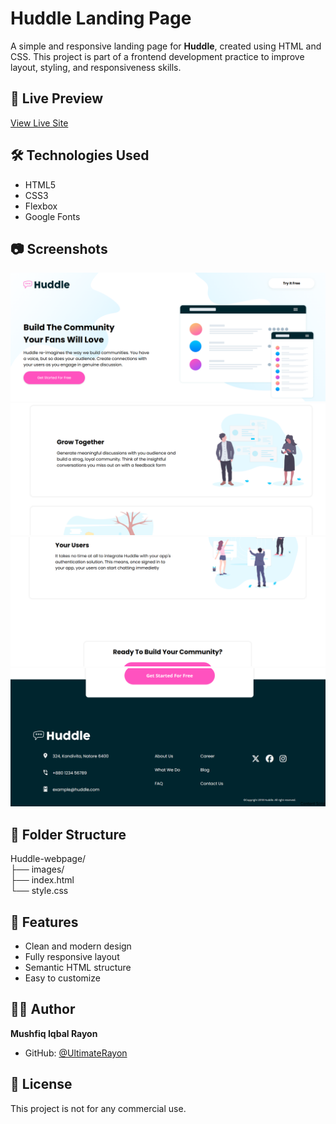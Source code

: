 # Huddle Landing Page

A simple and responsive landing page for **Huddle**, created using HTML and CSS. This project is part of a frontend development practice to improve layout, styling, and responsiveness skills.

## 🚀 Live Preview

[View Live Site](https://huddle-webpage-hwfk.vercel.app/)

## 🛠️ Technologies Used

- HTML5  
- CSS3  
- Flexbox  
- Google Fonts

## 📷 Screenshots

![Screenshot of Huddle Landing Page](./Screenshot%201.png)<!-- Replace with your actual image path if added -->
![Screenshot of Huddle Landing Page](./Screenshot%202.png)
![Screenshot of Huddle Landing Page](./Screenshot%203.png)
![Screenshot of Huddle Landing Page](./Screenshot%204.png)

## 📁 Folder Structure

Huddle-webpage/  
├── images/  
├── index.html  
└── style.css  

## 🎯 Features

- Clean and modern design  
- Fully responsive layout  
- Semantic HTML structure  
- Easy to customize

## 🧑‍💻 Author

**Mushfiq Iqbal Rayon**  
- GitHub: [@UltimateRayon](https://github.com/UltimateRayon)

## 📜 License

This project is not for any commercial use.
